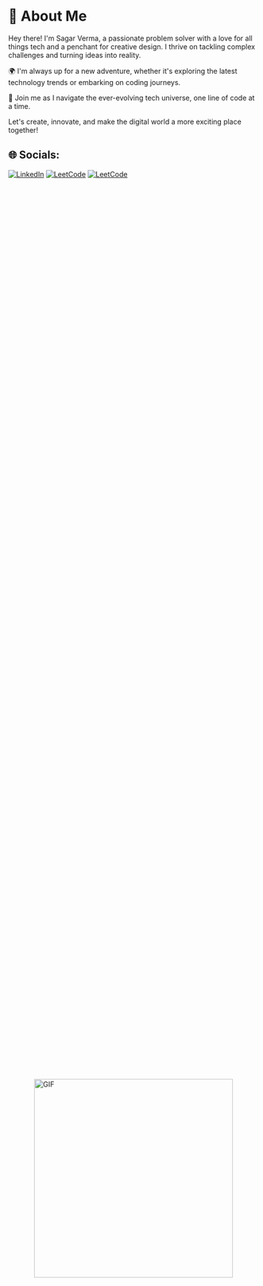 # 👋 About Me


Hey there! I'm Sagar Verma, a passionate problem solver with a love for all things tech and a penchant for creative design. I thrive on tackling complex challenges and turning ideas into reality.


🌍 I'm always up for a new adventure, whether it's exploring the latest technology trends or embarking on coding journeys.


🚀 Join me as I navigate the ever-evolving tech universe, one line of code at a time.

Let's create, innovate, and make the digital world a more exciting place together!






## 🌐 Socials:
[![LinkedIn](https://img.shields.io/badge/LinkedIn-%230077B5.svg?logo=linkedin&logoColor=white)](https://linkedin.com/in/sagarverma2602)
[![LeetCode](https://img.shields.io/badge/LeetCode-%23FFA116.svg?logo=leetcode&logoColor=white)](https://leetcode.com/sagarv19171)
[![LeetCode](https://img.shields.io/badge/Gmail-%23eb5c1e.svg?logo=gmail&logoColor=white)](mail.to:sagarv19171@gmail.com)

<div style="display: flex; justify-content: center; align-items: center; height: 100vh;">
  <img src="https://user-images.githubusercontent.com/74038190/225813708-98b745f2-7d22-48cf-9150-083f1b00d6c9.gif" alt="GIF" height="400">
</div>

<!-- In your GitHub profile README -->

<!-- In your GitHub profile README -->

# Tech Stack

**Languages**
![C](https://img.shields.io/badge/c-%2300599C.svg?style=for-the-badge&logo=c&logoColor=white&color=blue)
![C++](https://img.shields.io/badge/c++-%2300599C.svg?style=for-the-badge&logo=c%2B%2B&logoColor=white&color=red)
![JavaScript](https://img.shields.io/badge/javascript-%23323330.svg?style=for-the-badge&logo=javascript&logoColor=%23F7DF1E&color=yellow)
![Java](https://img.shields.io/badge/java-%23ED8B00.svg?style=for-the-badge&logo=java&logoColor=white&color=orange)
![Dart](https://img.shields.io/badge/dart-%230175C2.svg?style=for-the-badge&logo=dart&logoColor=white&color=blue)
![HTML5](https://img.shields.io/badge/html5-%23E34F26.svg?style=for-the-badge&logo=html5&logoColor=white&color=orange)
![CSS3](https://img.shields.io/badge/css3-%231572B6.svg?style=for-the-badge&logo=css3&logoColor=white&color=blue)
![Go](https://img.shields.io/badge/go-%2300ADD8.svg?style=for-the-badge&logo=go&logoColor=white&color=green)
![PHP](https://img.shields.io/badge/php-%23777BB4.svg?style=for-the-badge&logo=php&logoColor=white&color=purple)
![Python](https://img.shields.io/badge/python-3670A0?style=for-the-badge&logo=python&logoColor=ffdd54&color=blue)

**Frontend**
![React](https://img.shields.io/badge/react-%2320232a.svg?style=for-the-badge&logo=react&logoColor=%2361DAFB&color=blue)
![Flutter](https://img.shields.io/badge/Flutter-%2302569B.svg?style=for-the-badge&logo=Flutter&logoColor=white&color=green)
![HTML5](https://img.shields.io/badge/html5-%23E34F26.svg?style=for-the-badge&logo=html5&logoColor=white&color=orange)
![CSS3](https://img.shields.io/badge/css3-%231572B6.svg?style=for-the-badge&logo=css3&logoColor=white&color=blue)

**Backend**
![NodeJS](https://img.shields.io/badge/node.js-6DA55F?style=for-the-badge&logo=node.js&logoColor=white&color=green)
![Express.js](https://img.shields.io/badge/Express.js-%23404d59.svg?style=for-the-badge&logo=express&logoColor=white&color=green)
![Django](https://img.shields.io/badge/django-%23092E20.svg?style=for-the-badge&logo=django&logoColor=white&color=green)
![Flask](https://img.shields.io/badge/flask-%23000.svg?style=for-the-badge&logo=flask&logoColor=white&color=green)

**Databases**
![MongoDB](https://img.shields.io/badge/MongoDB-%234ea94b.svg?style=for-the-badge&logo=mongodb&logoColor=white&color=green)
![MySQL](https://img.shields.io/badge/mysql-%2300f.svg?style=for-the-badge&logo=mysql&logoColor=white&color=blue)
![SQLite](https://img.shields.io/badge/sqlite-%2307405e.svg?style=for-the-badge&logo=sqlite&logoColor=white&color=blue)

**Tools**
![Git](https://img.shields.io/badge/Git-%23F05032.svg?style=for-the-badge&logo=git&logoColor=white&color=red)
![Postman](https://img.shields.io/badge/Postman-FF6C37?style=for-the-badge&logo=postman&logoColor=white&color=red)
![VS Code](https://img.shields.io/badge/VS%20Code-%23007ACC.svg?style=for-the-badge&logo=visual-studio-code&logoColor=white&color=blue)
![Docker](https://img.shields.io/badge/docker-%230db7ed.svg?style=for-the-badge&logo=docker&logoColor=white&color=blue)
![IntelliJ IDEA](https://img.shields.io/badge/IntelliJ%20IDEA-%23000000.svg?style=for-the-badge&logo=intellij-idea&logoColor=white&color=red)
![Eclipse](https://img.shields.io/badge/Eclipse-2C2255?style=for-the-badge&logo=eclipse&logoColor=white&color=purple)

**Design & Multimedia**
![Figma](https://img.shields.io/badge/figma-%23F24E1E.svg?style=for-the-badge&logo=figma&logoColor=white&color=red)
![Adobe After Effects](https://img.shields.io/badge/Adobe%20After%20Effects-9999FF.svg?style=for-the-badge&logo=Adobe%20After%20Effects&logoColor=white&color=blue)
![Adobe Illustrator](https://img.shields.io/badge/adobeillustrator-%23FF9A00.svg?style=for-the-badge&logo=adobeillustrator&logoColor=white&color=orange)
![Adobe Photoshop](https://img.shields.io/badge/adobephotoshop-%2331A8FF.svg?style=for-the-badge&logo=adobephotoshop&logoColor=white&color=blue)
![Adobe Premiere Pro](https://img.shields.io/badge/Adobe%20Premiere%20Pro-9999FF.svg?style=for-the-badge&logo=Adobe%20Premiere%20Pro&logoColor=white&color=blue)
![Adobe XD](https://img.shields.io/badge/Adobe%20XD-470137?style=for-the-badge&logo=Adobe%20XD&logoColor=#FF61F6&color=red)
![Canva](https://img.shields.io/badge/Canva-%2300C4CC.svg?style=for-the-badge&logo=Canva&logoColor=white&color=orange)


# 📊 GitHub Stats:
![](https://github-readme-stats.vercel.app/api?username=sagarverma2602&theme=cobalt&hide_border=true&include_all_commits=true&count_private=false)
<br/>
![](https://github-readme-streak-stats.herokuapp.com/?user=sagarverma2602&theme=cobalt&hide_border=false)<br/>
![](https://github-readme-stats.vercel.app/api/top-langs/?username=sagarverma2602&theme=cobalt&hide_border=true&include_all_commits=true&count_private=true)

### ✍️ Random Dev Quote
![](https://quotes-github-readme.vercel.app/api?type=vertical&theme=dark)



<div> 
 
  ![Snake animation](https://github.com/eagrundy/eagrundy/blob/output/github-contribution-grid-snake.svg)
  
 
</div>



<!-- Proudly created with GPRM ( https://gprm.itsvg.in ) -->
